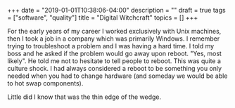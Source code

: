 +++
date = "2019-01-01T10:38:06-04:00"
description = ""
draft = true
tags = ["software", "quality"]
title = "Digital Witchcraft"
topics = []
+++

For the early years of my career I worked exclusively with Unix machines, then I took a job in a company which was primarily Windows.  I remember trying to troubleshoot a problem and I was having a hard time.  I told my boss and he asked if the problem would go away upon reboot.  "Yes, most likely".  He told me not to hesitate to tell people to reboot.  This was quite a culture shock.  I had always considered a reboot to be something you only needed when you had to change hardware (and someday we would be able to hot swap components).

Little did I know that was the thin edge of the wedge.
